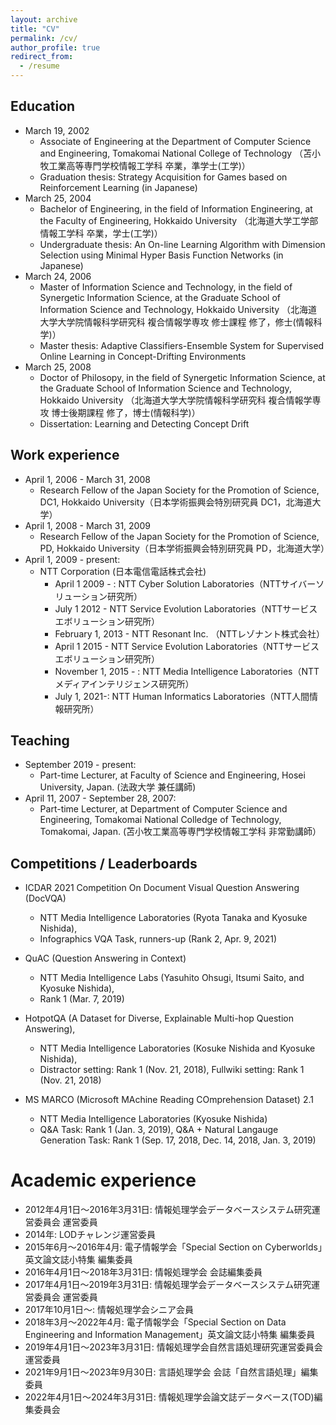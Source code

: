 ```yaml
---
layout: archive
title: "CV"
permalink: /cv/
author_profile: true
redirect_from:
  - /resume
---
```


## Education

* March 19, 2002
  * Associate of Engineering at the Department of Computer Science and Engineering, Tomakomai National College of Technology （苫小牧工業高等専門学校情報工学科 卒業，準学士(工学)）
  * Graduation thesis: Strategy Acquisition for Games based on Reinforcement Learning (in Japanese) 
* March 25, 2004
  * Bachelor of Engineering, in the field of Information Engineering, at the Faculty of Engineering, Hokkaido University （北海道大学工学部情報工学科 卒業，学士(工学)）
  * Undergraduate thesis: An On-line Learning Algorithm with Dimension Selection using Minimal Hyper Basis Function Networks (in Japanese)
* March 24, 2006
  * Master of Information Science and Technology, in the field of Synergetic Information Science, at the Graduate School of Information Science and Technology, Hokkaido University （北海道大学大学院情報科学研究科 複合情報学専攻 修士課程 修了，修士(情報科学)）
  * Master thesis: Adaptive Classifiers-Ensemble System for Supervised Online Learning in Concept-Drifting Environments
* March 25, 2008
  * Doctor of Philosopy, in the field of Synergetic Information Science, at the Graduate School of Information Science and Technology, Hokkaido University （北海道大学大学院情報科学研究科 複合情報学専攻 博士後期課程 修了，博士(情報科学)）
  * Dissertation: Learning and Detecting Concept Drift

## Work experience

* April 1, 2006 - March 31, 2008
  * Research Fellow of the Japan Society for the Promotion of Science, DC1, Hokkaido University（日本学術振興会特別研究員 DC1，北海道大学）
* April 1, 2008 - March 31, 2009
  * Research Fellow of the Japan Society for the Promotion of Science, PD, Hokkaido University（日本学術振興会特別研究員 PD，北海道大学）
* April 1, 2009 - present: 
  * NTT Corporation (日本電信電話株式会社)
    * April 1 2009 - : NTT Cyber Solution Laboratories（NTTサイバーソリューション研究所）
    * July 1 2012 - NTT Service Evolution Laboratories（NTTサービスエボリューション研究所）
    * February 1, 2013 - NTT Resonant Inc. （NTTレゾナント株式会社）
    * April 1 2015 - NTT Service Evolution Laboratories（NTTサービスエボリューション研究所）
    * November 1, 2015 - : NTT Media Intelligence Laboratories（NTTメディアインテリジェンス研究所）
    * July 1, 2021-: NTT Human Informatics Laboratories（NTT人間情報研究所）
  
## Teaching

* September 2019 - present:
  * Part-time Lecturer, at Faculty of Science and Engineering, Hosei University, Japan. (法政大学 兼任講師)
* April 11, 2007 - September 28, 2007:
  * Part-time Lecturer, at Department of Computer Science and Engineering, Tomakomai National Colledge of Technology, Tomakomai, Japan. (苫小牧工業高等専門学校情報工学科 非常勤講師）

## Competitions / Leaderboards

* ICDAR 2021 Competition On Document Visual Question Answering (DocVQA)
  * NTT Media Intelligence Laboratories  (Ryota Tanaka and Kyosuke Nishida), 
  * Infographics VQA Task, runners-up (Rank 2,  Apr. 9, 2021)

* QuAC (Question Answering in Context)
  * NTT Media Intelligence Labs (Yasuhito Ohsugi, Itsumi Saito, and Kyosuke Nishida), 
  * Rank 1 (Mar. 7, 2019)

* HotpotQA (A Dataset for Diverse, Explainable Multi-hop Question Answering), 
  * NTT Media Intelligence Laboratories (Kosuke Nishida and Kyosuke Nishida), 
  * Distractor setting: Rank 1 (Nov. 21, 2018), Fullwiki setting: Rank 1 (Nov. 21, 2018) 

* MS MARCO (Microsoft MAchine Reading COmprehension Dataset) 2.1
  * NTT Media Intelligence Laboratories (Kyosuke Nishida)
  * Q&A Task: Rank 1 (Jan. 3, 2019), Q&A + Natural Langauge Generation Task: Rank 1 (Sep. 17, 2018, Dec. 14, 2018, Jan. 3, 2019) 

Academic experience
=====
* 2012年4月1日～2016年3月31日: 情報処理学会データベースシステム研究運営委員会 運営委員
* 2014年:  LODチャレンジ運営委員
* 2015年6月〜2016年4月: 電子情報学会「Special Section on Cyberworlds」英文論文誌小特集 編集委員
* 2016年4月1日～2018年3月31日: 情報処理学会 会誌編集委員
* 2017年4月1日～2019年3月31日: 情報処理学会データベースシステム研究運営委員会 運営委員
* 2017年10月1日～: 情報処理学会シニア会員
* 2018年3月〜2022年4月: 電子情報学会「Special Section on Data Engineering and Information Management」英文論文誌小特集 編集委員
* 2019年4月1日～2023年3月31日: 情報処理学会自然言語処理研究運営委員会 運営委員
* 2021年9月1日～2023年9月30日: 言語処理学会 会誌「自然言語処理」編集委員
* 2022年4月1日〜2024年3月31日: 情報処理学会論文誌データベース(TOD)編集委員会

